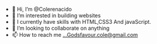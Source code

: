 - 👋 Hi, I’m @Colerenacido
- 👀 I’m interested in building websites 
- 🌱 I currently have skills with HTML,CSS3  And javaScript.
- 💞️ I’m looking to collaborate on anything
- 📫 How to reach me ...Godsfavour.cole@gmail.com

<!---
Colerenacido/Colerenacido is a ✨ special ✨ repository because its `README.md` (this file) appears on your GitHub profile.
You can click the Preview link to take a look at your changes.
--->
